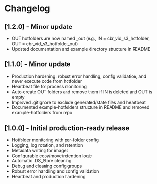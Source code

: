 # Changelog

## [1.2.0] - Minor update
- OUT hotfolders are now named <IN>_out (e.g., IN = cbr_vid_s3_hotfolder, OUT = cbr_vid_s3_hotfolder_out)
- Updated documentation and example directory structure in README

## [1.1.0] - Minor update
- Production hardening: robust error handling, config validation, and never execute code from hotfolder
- Heartbeat file for process monitoring
- Auto-create OUT folders and remove them if IN is deleted and OUT is empty
- Improved .gitignore to exclude generated/state files and heartbeat
- Documented example-hotfolders structure in README and removed example-hotfolders from repo

## [1.0.0] - Initial production-ready release
- Hotfolder monitoring with per-folder config
- Logging, log rotation, and retention
- Metadata writing for images
- Configurable copy/move/retention logic
- Automatic .DS_Store cleaning
- Debug and cleaning config groups
- Robust error handling and config validation
- Heartbeat and production hardening 